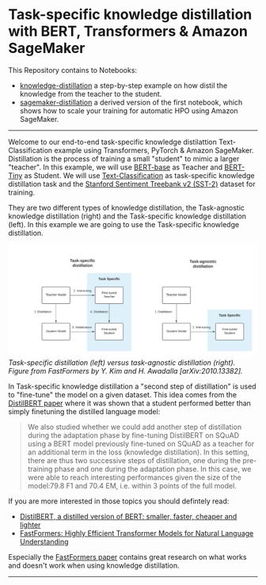 # Task-specific knowledge distillation with BERT, Transformers & Amazon SageMaker



This Repository contains to Notebooks: 

* [knowledge-distillation](knowledge-distillation.ipynb) a step-by-step example on how distil the knowledge from the teacher to the student.
* [sagemaker-distillation](sagemaker-distillation.ipynb) a derived version of the first notebook, which shows how to scale your training for automatic HPO using Amazon SageMaker.

---

Welcome to our end-to-end task-specific knowledge distilattion Text-Classification example using Transformers, PyTorch & Amazon SageMaker. Distillation is the process of training a small "student" to mimic a larger "teacher". In this example, we will use [BERT-base](https://huggingface.co/textattack/bert-base-uncased-SST-2) as Teacher and [BERT-Tiny](https://huggingface.co/google/bert_uncased_L-2_H-128_A-2) as Student. We will use [Text-Classification](https://huggingface.co/tasks/text-classification) as task-specific knowledge distillation task and the [Stanford Sentiment Treebank v2 (SST-2)](https://paperswithcode.com/dataset/sst) dataset for training.


They are two different types of knowledge distillation, the Task-agnostic knowledge distillation (right) and the Task-specific knowledge distillation (left). In this example we are going to use the Task-specific knowledge distillation. 

![knowledge-distillation](./imgs/knowledge-distillation.png)
_Task-specific distillation (left) versus task-agnostic distillation (right). Figure from FastFormers by Y. Kim and H. Awadalla [arXiv:2010.13382]._


In Task-specific knowledge distillation a "second step of distillation" is used to "fine-tune" the model on a given dataset. This idea comes from the [DistilBERT paper](https://arxiv.org/pdf/1910.01108.pdf) where it was shown that a student performed better than simply finetuning the distilled language model:

> We also studied whether we could add another step of distillation during the adaptation phase by fine-tuning DistilBERT on SQuAD using a BERT model previously fine-tuned on SQuAD as a teacher for an additional term in the loss (knowledge distillation). In this setting, there are thus two successive steps of distillation, one during the pre-training phase and one during the adaptation phase. In this case, we were able to reach interesting performances given the size of the model:79.8 F1 and 70.4 EM, i.e. within 3 points of the full model.

If you are more interested in those topics you should defintely read: 
* [DistilBERT, a distilled version of BERT: smaller, faster, cheaper and lighter](https://arxiv.org/abs/1910.01108)
* [FastFormers: Highly Efficient Transformer Models for Natural Language Understanding](https://arxiv.org/abs/2010.13382)

Especially the [FastFormers paper](https://arxiv.org/abs/2010.13382) contains great research on what works and doesn't work when using knowledge distillation.

---


